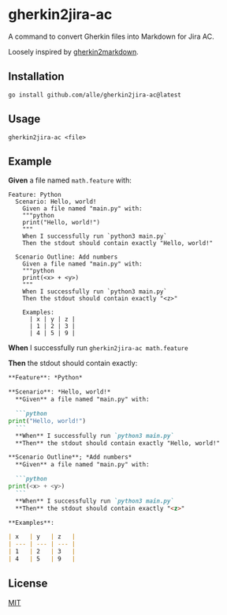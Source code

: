 # gherkin2jira-ac

A command to convert Gherkin files into Markdown for Jira AC.

Loosely inspired by [gherkin2markdown](https://github.com/raviqqe/gherkin2markdown).

## Installation

```
go install github.com/alle/gherkin2jira-ac@latest
```

## Usage

```
gherkin2jira-ac <file>
```

## Example

**Given** a file named `math.feature` with:

```gherkin
Feature: Python
  Scenario: Hello, world!
    Given a file named "main.py" with:
    """python
    print("Hello, world!")
    """
    When I successfully run `python3 main.py`
    Then the stdout should contain exactly "Hello, world!"

  Scenario Outline: Add numbers
    Given a file named "main.py" with:
    """python
    print(<x> + <y>)
    """
    When I successfully run `python3 main.py`
    Then the stdout should contain exactly "<z>"

    Examples:
      | x | y | z |
      | 1 | 2 | 3 |
      | 4 | 5 | 9 |
```

**When** I successfully run `gherkin2jira-ac math.feature`

**Then** the stdout should contain exactly:

````markdown
**Feature**: *Python*

**Scenario**: *Hello, world!*
  **Given** a file named "main.py" with:

  ```python
print("Hello, world!")
  ```
  **When** I successfully run `python3 main.py`
  **Then** the stdout should contain exactly "Hello, world!"

**Scenario Outline**; *Add numbers*
  **Given** a file named "main.py" with:

  ```python
print(<x> + <y>)
  ```
  **When** I successfully run `python3 main.py`
  **Then** the stdout should contain exactly "<z>"

**Examples**:

| x   | y   | z   |
| --- | --- | --- |
| 1   | 2   | 3   |
| 4   | 5   | 9   |
````

## License

[MIT](LICENSE)
